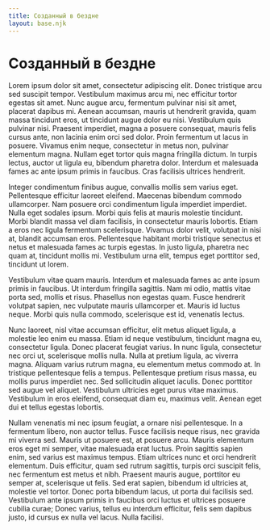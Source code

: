 ```yaml
---
title: Созданный в бездне
layout: base.njk
---
```

# Созданный в бездне

Lorem ipsum dolor sit amet, consectetur adipiscing elit. Donec tristique arcu sed suscipit tempor. Vestibulum maximus arcu mi, nec efficitur tortor egestas sit amet. Nunc augue arcu, fermentum pulvinar nisi sit amet, placerat dapibus mi. Aenean accumsan, mauris ut hendrerit gravida, quam massa tincidunt eros, ut tincidunt augue dolor eu nisi. Vestibulum quis pulvinar nisi. Praesent imperdiet, magna a posuere consequat, mauris felis cursus ante, non lacinia enim orci sed dolor. Proin fermentum ut lacus in posuere. Vivamus enim neque, consectetur in metus non, pulvinar elementum magna. Nullam eget tortor quis magna fringilla dictum. In turpis lectus, auctor ut ligula eu, bibendum pharetra dolor. Interdum et malesuada fames ac ante ipsum primis in faucibus. Cras facilisis ultrices hendrerit.

Integer condimentum finibus augue, convallis mollis sem varius eget. Pellentesque efficitur laoreet eleifend. Maecenas bibendum commodo ullamcorper. Nam posuere orci condimentum ligula imperdiet imperdiet. Nulla eget sodales ipsum. Morbi quis felis at mauris molestie tincidunt. Morbi blandit massa vel diam facilisis, in consectetur mauris lobortis. Etiam a eros nec ligula fermentum scelerisque. Vivamus dolor velit, volutpat in nisi at, blandit accumsan eros. Pellentesque habitant morbi tristique senectus et netus et malesuada fames ac turpis egestas. In justo ligula, pharetra nec quam at, tincidunt mollis mi. Vestibulum urna elit, tempus eget porttitor sed, tincidunt ut lorem.

Vestibulum vitae quam mauris. Interdum et malesuada fames ac ante ipsum primis in faucibus. Ut interdum fringilla sagittis. Nam mi odio, mattis vitae porta sed, mollis et risus. Phasellus non egestas quam. Fusce hendrerit volutpat sapien, nec vulputate mauris ullamcorper et. Mauris id luctus neque. Morbi quis nulla commodo, scelerisque est id, venenatis lectus.

Nunc laoreet, nisl vitae accumsan efficitur, elit metus aliquet ligula, a molestie leo enim eu massa. Etiam id neque vestibulum, tincidunt magna eu, consectetur ligula. Donec placerat feugiat varius. In nunc ligula, consectetur nec orci ut, scelerisque mollis nulla. Nulla at pretium ligula, ac viverra magna. Aliquam varius rutrum magna, eu elementum metus commodo at. In tristique pellentesque felis a tempus. Pellentesque pretium risus massa, eu mollis purus imperdiet nec. Sed sollicitudin aliquet iaculis. Donec porttitor sed augue vel aliquet. Vestibulum ultricies eget purus vitae maximus. Vestibulum in eros eleifend, consequat diam eu, maximus velit. Aenean eget dui et tellus egestas lobortis.

Nullam venenatis mi nec ipsum feugiat, a ornare nisi pellentesque. In a fermentum libero, non auctor tellus. Fusce facilisis neque risus, nec gravida mi viverra sed. Mauris ut posuere est, at posuere arcu. Mauris elementum eros eget mi semper, vitae malesuada erat luctus. Proin sagittis sapien enim, sed varius est maximus tempus. Etiam ultrices nunc et orci hendrerit elementum. Duis efficitur, quam sed rutrum sagittis, turpis orci suscipit felis, nec fermentum est metus et nibh. Praesent mauris augue, porttitor eu semper at, scelerisque ut felis. Sed erat sapien, bibendum id ultricies at, molestie vel tortor. Donec porta bibendum lacus, ut porta dui facilisis sed. Vestibulum ante ipsum primis in faucibus orci luctus et ultrices posuere cubilia curae; Donec varius, tellus eu interdum efficitur, felis sem dapibus justo, id cursus ex nulla vel lacus. Nulla facilisi.